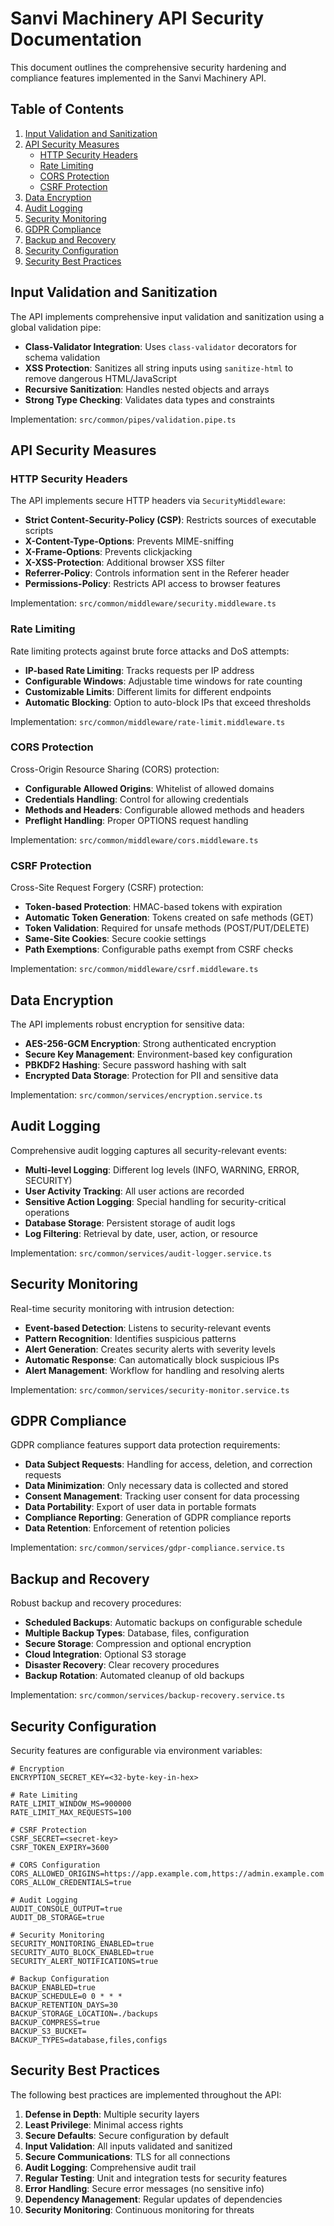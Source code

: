 # Sanvi Machinery API Security Documentation

This document outlines the comprehensive security hardening and compliance features implemented in the Sanvi Machinery API.

## Table of Contents
1. [Input Validation and Sanitization](#input-validation-and-sanitization)
2. [API Security Measures](#api-security-measures)
   - [HTTP Security Headers](#http-security-headers)
   - [Rate Limiting](#rate-limiting)
   - [CORS Protection](#cors-protection)
   - [CSRF Protection](#csrf-protection)
3. [Data Encryption](#data-encryption)
4. [Audit Logging](#audit-logging)
5. [Security Monitoring](#security-monitoring)
6. [GDPR Compliance](#gdpr-compliance)
7. [Backup and Recovery](#backup-and-recovery)
8. [Security Configuration](#security-configuration)
9. [Security Best Practices](#security-best-practices)

## Input Validation and Sanitization

The API implements comprehensive input validation and sanitization using a global validation pipe:

- **Class-Validator Integration**: Uses `class-validator` decorators for schema validation
- **XSS Protection**: Sanitizes all string inputs using `sanitize-html` to remove dangerous HTML/JavaScript
- **Recursive Sanitization**: Handles nested objects and arrays
- **Strong Type Checking**: Validates data types and constraints

Implementation: `src/common/pipes/validation.pipe.ts`

## API Security Measures

### HTTP Security Headers

The API implements secure HTTP headers via `SecurityMiddleware`:

- **Strict Content-Security-Policy (CSP)**: Restricts sources of executable scripts
- **X-Content-Type-Options**: Prevents MIME-sniffing
- **X-Frame-Options**: Prevents clickjacking
- **X-XSS-Protection**: Additional browser XSS filter
- **Referrer-Policy**: Controls information sent in the Referer header
- **Permissions-Policy**: Restricts API access to browser features

Implementation: `src/common/middleware/security.middleware.ts`

### Rate Limiting

Rate limiting protects against brute force attacks and DoS attempts:

- **IP-based Rate Limiting**: Tracks requests per IP address
- **Configurable Windows**: Adjustable time windows for rate counting
- **Customizable Limits**: Different limits for different endpoints
- **Automatic Blocking**: Option to auto-block IPs that exceed thresholds

Implementation: `src/common/middleware/rate-limit.middleware.ts`

### CORS Protection

Cross-Origin Resource Sharing (CORS) protection:

- **Configurable Allowed Origins**: Whitelist of allowed domains
- **Credentials Handling**: Control for allowing credentials
- **Methods and Headers**: Configurable allowed methods and headers
- **Preflight Handling**: Proper OPTIONS request handling

Implementation: `src/common/middleware/cors.middleware.ts`

### CSRF Protection

Cross-Site Request Forgery (CSRF) protection:

- **Token-based Protection**: HMAC-based tokens with expiration
- **Automatic Token Generation**: Tokens created on safe methods (GET)
- **Token Validation**: Required for unsafe methods (POST/PUT/DELETE)
- **Same-Site Cookies**: Secure cookie settings
- **Path Exemptions**: Configurable paths exempt from CSRF checks

Implementation: `src/common/middleware/csrf.middleware.ts`

## Data Encryption

The API implements robust encryption for sensitive data:

- **AES-256-GCM Encryption**: Strong authenticated encryption
- **Secure Key Management**: Environment-based key configuration
- **PBKDF2 Hashing**: Secure password hashing with salt
- **Encrypted Data Storage**: Protection for PII and sensitive data

Implementation: `src/common/services/encryption.service.ts`

## Audit Logging

Comprehensive audit logging captures all security-relevant events:

- **Multi-level Logging**: Different log levels (INFO, WARNING, ERROR, SECURITY)
- **User Activity Tracking**: All user actions are recorded
- **Sensitive Action Logging**: Special handling for security-critical operations
- **Database Storage**: Persistent storage of audit logs
- **Log Filtering**: Retrieval by date, user, action, or resource

Implementation: `src/common/services/audit-logger.service.ts`

## Security Monitoring

Real-time security monitoring with intrusion detection:

- **Event-based Detection**: Listens to security-relevant events
- **Pattern Recognition**: Identifies suspicious patterns
- **Alert Generation**: Creates security alerts with severity levels
- **Automatic Response**: Can automatically block suspicious IPs
- **Alert Management**: Workflow for handling and resolving alerts

Implementation: `src/common/services/security-monitor.service.ts`

## GDPR Compliance

GDPR compliance features support data protection requirements:

- **Data Subject Requests**: Handling for access, deletion, and correction requests
- **Data Minimization**: Only necessary data is collected and stored
- **Consent Management**: Tracking user consent for data processing
- **Data Portability**: Export of user data in portable formats
- **Compliance Reporting**: Generation of GDPR compliance reports
- **Data Retention**: Enforcement of retention policies

Implementation: `src/common/services/gdpr-compliance.service.ts`

## Backup and Recovery

Robust backup and recovery procedures:

- **Scheduled Backups**: Automatic backups on configurable schedule
- **Multiple Backup Types**: Database, files, configuration
- **Secure Storage**: Compression and optional encryption
- **Cloud Integration**: Optional S3 storage
- **Disaster Recovery**: Clear recovery procedures
- **Backup Rotation**: Automated cleanup of old backups

Implementation: `src/common/services/backup-recovery.service.ts`

## Security Configuration

Security features are configurable via environment variables:

```
# Encryption
ENCRYPTION_SECRET_KEY=<32-byte-key-in-hex>

# Rate Limiting
RATE_LIMIT_WINDOW_MS=900000
RATE_LIMIT_MAX_REQUESTS=100

# CSRF Protection
CSRF_SECRET=<secret-key>
CSRF_TOKEN_EXPIRY=3600

# CORS Configuration
CORS_ALLOWED_ORIGINS=https://app.example.com,https://admin.example.com
CORS_ALLOW_CREDENTIALS=true

# Audit Logging
AUDIT_CONSOLE_OUTPUT=true
AUDIT_DB_STORAGE=true

# Security Monitoring
SECURITY_MONITORING_ENABLED=true
SECURITY_AUTO_BLOCK_ENABLED=true
SECURITY_ALERT_NOTIFICATIONS=true

# Backup Configuration
BACKUP_ENABLED=true
BACKUP_SCHEDULE=0 0 * * *
BACKUP_RETENTION_DAYS=30
BACKUP_STORAGE_LOCATION=./backups
BACKUP_COMPRESS=true
BACKUP_S3_BUCKET=
BACKUP_TYPES=database,files,configs
```

## Security Best Practices

The following best practices are implemented throughout the API:

1. **Defense in Depth**: Multiple security layers
2. **Least Privilege**: Minimal access rights
3. **Secure Defaults**: Secure configuration by default
4. **Input Validation**: All inputs validated and sanitized
5. **Secure Communications**: TLS for all connections
6. **Audit Logging**: Comprehensive audit trail
7. **Regular Testing**: Unit and integration tests for security features
8. **Error Handling**: Secure error messages (no sensitive info)
9. **Dependency Management**: Regular updates of dependencies
10. **Security Monitoring**: Continuous monitoring for threats

